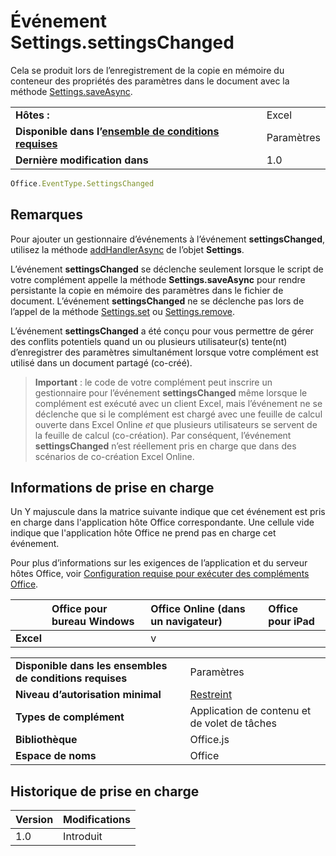 

# <a name="settings.settingschanged-event"></a>Événement Settings.settingsChanged
Cela se produit lors de l’enregistrement de la copie en mémoire du conteneur des propriétés des paramètres dans le document avec la méthode [Settings.saveAsync](../../reference/shared/settings.saveasync.md).

|||
|:-----|:-----|
|**Hôtes :**|Excel |
|**Disponible dans l’[ensemble de conditions requises](../../docs/overview/specify-office-hosts-and-api-requirements.md)**|Paramètres|
|**Dernière modification dans**|1.0|

```js
Office.EventType.SettingsChanged
```


## <a name="remarks"></a>Remarques

Pour ajouter un gestionnaire d’événements à l’événement **settingsChanged**, utilisez la méthode [addHandlerAsync](../../reference/shared/settings.addhandlerasync.md) de l’objet **Settings**.

L’événement **settingsChanged** se déclenche seulement lorsque le script de votre complément appelle la méthode **Settings.saveAsync** pour rendre persistante la copie en mémoire des paramètres dans le fichier de document. L’événement **settingsChanged** ne se déclenche pas lors de l’appel de la méthode [Settings.set](../../reference/shared/settings.set.md) ou [Settings.remove](../../reference/shared/settings.remove.md).

L’événement **settingsChanged** a été conçu pour vous permettre de gérer des conflits potentiels quand un ou plusieurs utilisateur(s) tente(nt) d’enregistrer des paramètres simultanément lorsque votre complément est utilisé dans un document partagé (co-créé).


 >**Important** : le code de votre complément peut inscrire un gestionnaire pour l’événement **settingsChanged** même lorsque le complément est exécuté avec un client Excel, mais l’événement ne se déclenche que si le complément est chargé avec une feuille de calcul ouverte dans Excel Online _et_ que plusieurs utilisateurs se servent de la feuille de calcul (co-création). Par conséquent, l’événement **settingsChanged** n’est réellement pris en charge que dans des scénarios de co-création Excel Online.


## <a name="support-details"></a>Informations de prise en charge


Un Y majuscule dans la matrice suivante indique que cet événement est pris en charge dans l'application hôte Office correspondante. Une cellule vide indique que l'application hôte Office ne prend pas en charge cet événement.

Pour plus d’informations sur les exigences de l’application et du serveur hôtes Office, voir [Configuration requise pour exécuter des compléments Office](../../docs/overview/requirements-for-running-office-add-ins.md).



||**Office pour bureau Windows**|**Office Online (dans un navigateur)**|**Office pour iPad**|
|:-----|:-----|:-----|:-----|
|**Excel**||v||

|||
|:-----|:-----|
|**Disponible dans les ensembles de conditions requises**|Paramètres|
|**Niveau d’autorisation minimal**|[Restreint](../../docs/develop/requesting-permissions-for-api-use-in-content-and-task-pane-add-ins.md)|
|**Types de complément**|Application de contenu et de volet de tâches|
|**Bibliothèque**|Office.js|
|**Espace de noms**|Office|

## <a name="support-history"></a>Historique de prise en charge




|**Version**|**Modifications**|
|:-----|:-----|
|1.0|Introduit|
